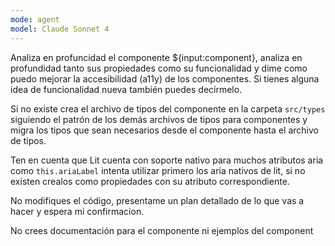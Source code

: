 ```yaml
---
mode: agent
model: Claude Sonnet 4
---
```

Analiza en profuncidad el componente ${input:component}, analiza en profundidad tanto sus propiedades como su funcionalidad y dime como puedo mejorar la accesibilidad (a11y) de los componentes. Si tienes alguna idea de funcionalidad nueva también puedes decírmelo.

Si no existe crea el archivo de tipos del componente en la carpeta `src/types` siguiendo el patrón de los demás archivos de tipos para componentes y migra los tipos que sean necesarios desde el componente hasta el archivo de tipos.

Ten en cuenta que Lit cuenta con soporte nativo para muchos atributos aria como `this.ariaLabel` intenta utilizar primero los aria nativos de lit, si no existen crealos como propiedades con su atributo correspondiente.

No modifiques el código, presentame un plan detallado de lo que vas a hacer y espera mi confirmacion.

No crees documentación para el componente ni ejemplos del component
